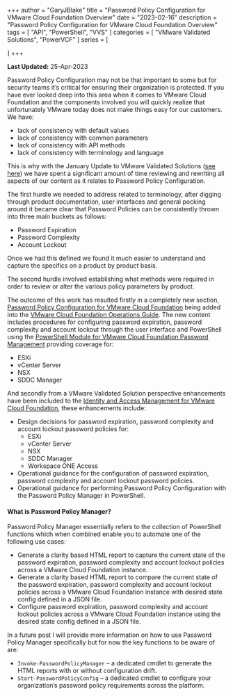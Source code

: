 +++
author = "GaryJBlake"
title = "Password Policy Configuration for VMware Cloud Foundation Overview"
date = "2023-02-16"
description = "Password Policy Configuration for VMware Cloud Foundation Overview"
tags = [
    "API",
    "PowerShell",
	"VVS"
]
categories = [
    "VMware Validated Solutions",
	"PowerVCF"
]
series = [

]
+++

**Last Updated:** 25-Apr-2023

Password Policy Configuration may not be that important to some but for security teams it’s critical for ensuring their organization is protected. If you have ever looked deep into this area when it comes to VMware Cloud Foundation and the components involved you will quickly realize that unfortunately VMware today does not make things easy for our customers. We have:

- lack of consistency with default values
- lack of consistency with common parameters
- lack of consistency with API methods
- lack of consistency with terminology and language

This is why with the January Update to VMware Validated Solutions ([see here](https://blogs.vmware.com/cloud-foundation/2023/01/31/vmware-validated-solutions-jan-2023-update/)) we have spent a significant amount of time reviewing and rewriting all aspects of our content as it relates to Password Policy Configuration.

The first hurdle we needed to address related to terminology, after digging through product documentation, user interfaces and general pocking around it became clear that Password Policies can be consistently thrown into three main buckets as follows:

- Password Expiration
- Password Complexity
- Account Lockout

Once we had this defined we found it much easier to understand and capture the specifics on a product by product basis.

The second hurdle involved establishing what methods were required in order to review or alter the various policy parameters by product.

The outcome of this work has resulted firstly in a completely new section, [Password Policy Configuration for VMware Cloud Foundation](https://docs.vmware.com/en/VMware-Cloud-Foundation/4.5/vcf-operations/GUID-18A95158-30F5-460F-AF80-33F25B6533D0.html) being added into the [VMware Cloud Foundation Operations Guide](https://docs.vmware.com/en/VMware-Cloud-Foundation/4.5/vcf-operations/GUID-BE7C1509-709A-4A56-875B-EAC5EA61BB56.html). The new content includes procedures for configuring password expiration, password complexity and account lockout through the user interface and PowerShell using the [PowerShell Module for VMware Cloud Foundation Password Management](https://github.com/vmware/powershell-module-for-vmware-cloud-foundation-password-management) providing coverage for:

- ESXi
- vCenter Server
- NSX
- SDDC Manager

And secondly from a VMware Validated Solution perspective enhancements have been included to the [Identity and Access Management for VMware Cloud Foundation](https://docs.vmware.com/en/VMware-Cloud-Foundation/services/vcf-identity-and-access-management-v1/GUID-FF35966D-2225-4825-9E38-C7287B069D4D.html), these enhancements include:

- Design decisions for password expiration, password complexity and account lockout password policies for:
  - ESXi
  - vCenter Server
  - NSX
  - SDDC Manager
  - Workspace ONE Access
- Operational guidance for the configuration of password expiration, password complexity and account lockout password policies.
- Operational guidance for performing Password Policy Configuration with the Password Policy Manager in PowerShell.

#### What is Password Policy Manager?

Password Policy Manager essentially refers to the collection of PowerShell functions which when combined enable you to automate one of the following use cases:

- Generate a clarity based HTML report to capture the current state of the password expiration, password complexity and account lockout policies across a VMware Cloud Foundation instance.
- Generate a clarity based HTML report to compare the current state of the password expiration, password complexity and account lockout policies across a VMware Cloud Foundation instance with desired state config defined in a JSON file.
- Configure password expiration, password complexity and account lockout policies across a VMware Cloud Foundation instance using the desired state config defined in a JSON file.

In a future post I will provide more information on how to use Password Policy Manager specifically but for now the key functions to be aware of are:

* `Invoke-PasswordPolicyManager` – a dedicated cmdlet to generate the HTML reports with or without configuration drift.
* `Start-PasswordPolicyConfig` – a dedicated cmdlet to configure your organization’s password policy requirements across the platform.
